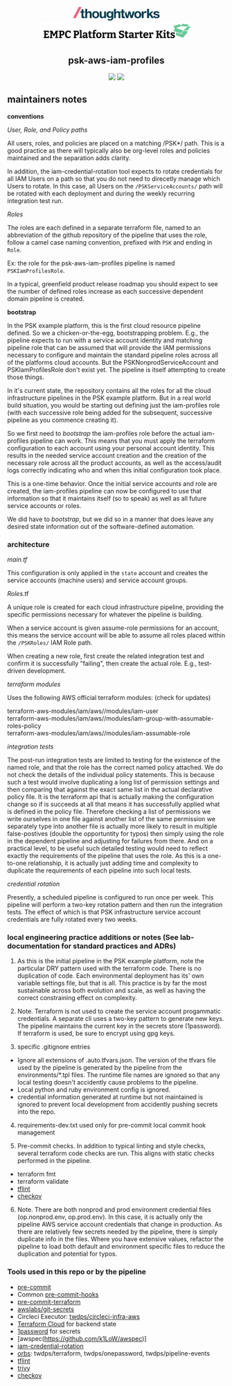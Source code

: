 <div align="center">
	<p>
	<img alt="Thoughtworks Logo" src="https://raw.githubusercontent.com/ThoughtWorks-DPS/static/master/thoughtworks_flamingo_wave.png?sanitize=true" width=200 /><br />
	<img alt="DPS Title" src="https://raw.githubusercontent.com/ThoughtWorks-DPS/static/master/EMPCPlatformStarterKitsImage.png?sanitize=true" width=350/><br />
	<h2>psk-aws-iam-profiles</h2>
	<a href="https://opensource.org/licenses/MIT"><img src="https://img.shields.io/github/license/ThoughtWorks-DPS/lab-iam-profiles"></a> <a href="https://aws.amazon.com"><img src="https://img.shields.io/badge/-deployed-blank.svg?style=social&logo=amazon"></a>
	</p>
</div>

## maintainers notes

**conventions**  

_User, Role, and Policy paths_  

All users, roles, and policies are placed on a matching /PSK*/ path. This is a good practice as there will typically also be org-level roles and policies maintained and the separation adds clarity.  

In addition, the iam-credential-rotation tool expects to rotate credentials for all IAM Users on a path so that you do not need to direcetly manage which Users to rotate. In this case, all Users on the `/PSKServiceAccounts/`  path will be rotated with each deployment and during the weekly recurring integration test run.  

_Roles_  

The roles are each defined in a separate terraform file, named to an abbreviation of the github repository of the pipeline that uses the role, follow a camel case naming convention, prefixed with `PSK` and ending in `Role`.  

Ex: the role for the psk-aws-iam-profiles pipeline is named `PSKIamProfilesRole`.

In a typical, greenfield product release roadmap you should expect to see the number of defined roles increase as each successive dependent domain pipeline is created.  

**bootstrap**  

In the PSK example platform, this is the first cloud resource pipeline defined. So we a chicken-or-the-egg, bootstrapping problem. E.g., the pipeline expects to run with a service account identity and matching pipeline role that can be assumed that will provide the IAM permissions necessary to configure and maintain the standard pipeline roles across all of the platforms cloud accounts. But the PSKNonprodServiceAccount and PSKIamProfilesRole don't exist yet. The pipeline is itself attempting to create those things.  

In it's current state, the repository contains all the roles for all the cloud infrastructure pipelines in the PSK example platform. But in a real world build situation, you would be starting out defining just the iam-profiles role (with each successive role being added for the subsequent, successive pipeline as you commence creating it).  

So we first need to _bootstrap_ the iam-profiles role before the actual iam-profiles pipeline can work. This means that you must apply the terraform configuration to each account using your personal account identity. This results in the needed service account creation and the creation of the necessary role across all the product accounts, as well as the access/audit logs correctly indicating who and when this initial configuration took place.  

This is a one-time behavior. Once the initial service accounts and role are created, the iam-profiles pipeline can now be configured to use that information so that it maintains itself (so to speak) as well as all future service accounts or roles.  

We did have to _bootstrap_, but we did so in a manner that does leave any desired state information out of the software-defined automation.  

### architecture  

_main.tf_  

This configuration is only applied in the `state` account and creates the service accounts (machine users) and service account groups.  

_Roles_.tf  

A unique role is created for each cloud infrastructure pipeline, providing the specific permissions necessary for whatever the pipeline is building.  

When a service account is given assume-role permissions for an account, this means the service account will be able to assume all roles placed within the `/PSKRoles/` IAM Role path.  

When creating a new role, first create the related integration test and confirm it is successfully "failing", then create the actual role. E.g., test-driven development.

_terraform modules_  

Uses the following AWS official terraform modules: (check for updates)  

terraform-aws-modules/iam/aws//modules/iam-user  
terraform-aws-modules/iam/aws//modules/iam-group-with-assumable-roles-policy  
terraform-aws-modules/iam/aws//modules/iam-assumable-role  

_integration tests_  

The post-run integration tests are limited to testing for the existence of the named role, and that the role has the correct named policy attached. We do not check the details of the individual policy statements. This is because such a test would involve duplicating a long list of permission settings and then comparing that against the exact same list in the actual declarative policy file. It is the terraform api that is actually making the configuration change so if is succeeds at all that means it has successfully applied what is defined in the policy file. Therefore checking a list of permissions we write ourselves in one file against another list of the same permission we separately type into another file is actually more likely to result in multiple false-postives (double the opportuntity for typos) then simply using the role in the dependent pipeline and adjusting for failures from there. And on a practical level, to be useful such detailed testing would need to reflect exactly the requirements of the pipeline that uses the role. As this is a one-to-one relationship, it is actually just adding time and complexity to duplicate the requirements of each pipeline into such local tests.  

_credential rotation_  

Presently, a scheduled pipeline is configured to run once per week. This pipeline will perform a two-key rotation pattern and then run the integration tests. The effect of which is that PSK infrastructure service account credentials are fully rotated every two weeks.  

### local engineering practice additions or notes (See lab-documentation for standard practices and ADRs)  

1. As this is the initial pipeline in the PSK example platform, note the particular DRY pattern used with the terraform code. There is no duplication of code. Each environmental deployment has its' own variable settings file, but that is all. This practice is by far the most sustainable across both evolution and scale, as well as having the correct constraining effect on complexity.

2. Note. Terraform is not used to create the service account progammatic credentials. A separate cli uses a two-key pattern to generate new keys. The pipeline maintains the current key in the secrets store (1password). If terraform is used, be sure to encrypt using gpg keys.

3. specific .gitignore entries

* Ignore all extensions of .auto.tfvars.json. The version of the tfvars file used by the pipeline is generated by the pipeline from the environments/*.tpl files. The runtime file names are ignored so that any local testing doesn't accidently cause problems to the pipeline.  
* Local python and ruby environment config is ignored.
* credential information generated at runtime but not maintained is ignored to prevent local development from accidently pushing secrets into the repo.

4. requirements-dev.txt used only for pre-commit local commit hook management

5. Pre-commit checks. In addition to typical linting and style checks, several terraform code checks are run. This aligns with static checks performed in the pipeline.

* terraform fmt
* terraform validate
* [tflint](https://github.com/terraform-linters/tflint)
* [checkov](https://github.com/bridgecrewio/checkov)

6. Note. There are both nonprod and prod environment credential files (op.nonprod.env, op.prod.env). In this case, it is actually only the pipeline AWS service account credentials that change in production. As there are relatively few secrets needed by the pipeline, there is simply duplicate info in the files. Where you have extensive values, refactor the pipeline to load both default and environment specific files to reduce the duplication and potential for typos.

### Tools used in this repo or by the pipeline

* [pre-commit](https://pre-commit.com)
* Common [pre-commit-hooks](https://github.com/pre-commit/pre-commit-hooks)
* [pre-commit-terraform](https://github.com/antonbabenko/pre-commit-terraform)
* [awslabs/git-secrets](https://github.com/awslabs/git-secrets)
* Circleci Executor: [twdps/circleci-infra-aws](https://github.com/ThoughtWorks-DPS/circleci-infra-aws)
* [Terraform Cloud](https://app.terraform.io/) for backend state
* [1password](https://1password.com) for secrets
* [awspec(https://github.com/k1LoW/awspec)]
* [iam-credential-rotation](https://github.com/ThoughtWorks-DPS/iam-credential-rotation)
* [orbs](https://circleci.com/developer/orbs): twdps/terraform, twdps/onepassword, twdps/pipeline-events
* [tflint](https://github.com/terraform-linters/tflint)
* [trivy](https://github.com/aquasecurity/trivy)
* [checkov](https://github.com/bridgecrewio/checkov)

